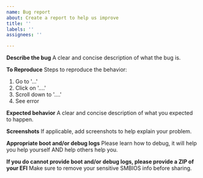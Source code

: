 ```yaml
---
name: Bug report
about: Create a report to help us improve
title: ''
labels: ''
assignees: ''

---
```


**Describe the bug**
A clear and concise description of what the bug is.

**To Reproduce**
Steps to reproduce the behavior:
1. Go to '...'
2. Click on '....'
3. Scroll down to '....'
4. See error

**Expected behavior**
A clear and concise description of what you expected to happen.

**Screenshots**
If applicable, add screenshots to help explain your problem.

**Appropriate boot and/or debug logs**
Please learn how to debug, it will help you help yourself AND help others help you.

**If you do cannot provide boot and/or debug logs, please provide a ZIP of your EFI**
Make sure to remove your sensitive SMBIOS info before sharing.
